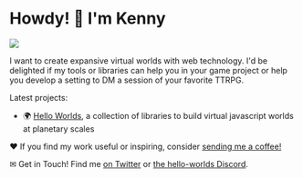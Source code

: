# Howdy! 👋 I'm Kenny

<image src="worldscape.jpg" />

I want to create expansive virtual worlds with web technology. 
I'd be delighted if my tools or libraries can help you in your game project or help you develop a setting to DM a session of your favorite TTRPG.

Latest projects:
- 🌍 [Hello Worlds](https://worlds.kenny.wtf/), a collection of libraries to build virtual javascript worlds at planetary scales

♥ If you find my work useful or inspiring, consider [sending me a coffee!](https://ko-fi.com/kennywtf)
<br/>

✉ Get in Touch! Find me [on Twitter](https://twitter.com/KennyPirman) or [the hello-worlds Discord](https://discord.gg/7VqE93h58B).
